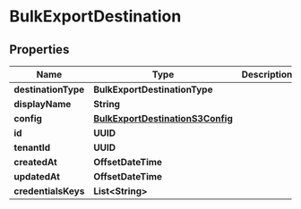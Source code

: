 

# BulkExportDestination


## Properties

| Name | Type | Description | Notes |
|------------ | ------------- | ------------- | -------------|
|**destinationType** | **BulkExportDestinationType** |  |  [optional] |
|**displayName** | **String** |  |  |
|**config** | [**BulkExportDestinationS3Config**](BulkExportDestinationS3Config.md) |  |  |
|**id** | **UUID** |  |  |
|**tenantId** | **UUID** |  |  |
|**createdAt** | **OffsetDateTime** |  |  |
|**updatedAt** | **OffsetDateTime** |  |  |
|**credentialsKeys** | **List&lt;String&gt;** |  |  |



